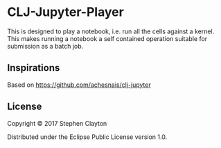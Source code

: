# CLJ-Jupyter-Player

This is designed to play a notebook, i.e. run all the cells against a kernel. This makes running a notebook a self contained operation suitable for submission as a batch job. 

## Inspirations

Based on https://github.com/achesnais/clj-jupyter

## License

Copyright © 2017 Stephen Clayton

Distributed under the Eclipse Public License version 1.0.
